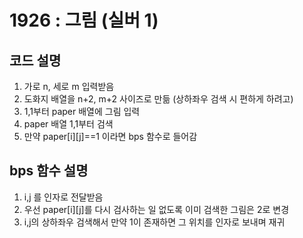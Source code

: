 # 1926 : 그림 (실버 1)
## 코드 설명

1. 가로 n, 세로 m 입력받음
2. 도화지 배열을 n+2, m+2 사이즈로 만듦 (상하좌우 검색 시 편하게 하려고)
3. 1,1부터 paper 배열에 그림 입력
4. paper 배열 1,1부터 검색
5. 만약 paper[i][j]==1 이라면 bps 함수로 들어감

## bps 함수 설명

1. i,j 를 인자로 전달받음
2. 우선 paper[i][j]를 다시 검사하는 일 없도록 이미 검색한 그림은 2로 변경
3. i,j의 상하좌우 검색해서 만약 1이 존재하면 그 위치를 인자로 보내며 재귀